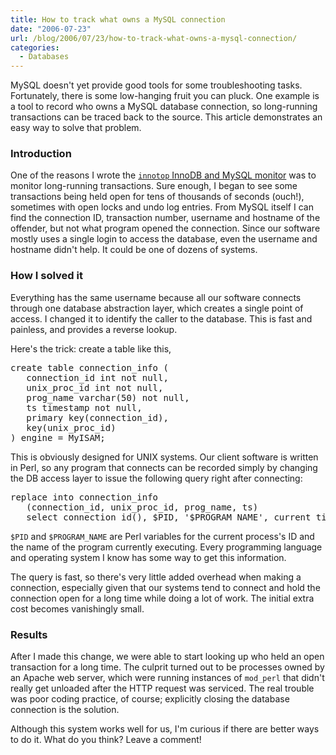 ```yaml
---
title: How to track what owns a MySQL connection
date: "2006-07-23"
url: /blog/2006/07/23/how-to-track-what-owns-a-mysql-connection/
categories:
  - Databases
---
```

MySQL doesn't yet provide good tools for some troubleshooting tasks. Fortunately, there is some low-hanging fruit you can pluck. One example is a tool to record who owns a MySQL database connection, so long-running transactions can be traced back to the source. This article demonstrates an easy way to solve that problem.

### Introduction

One of the reasons I wrote the [`innotop` InnoDB and MySQL monitor][1] was to monitor long-running transactions. Sure enough, I began to see some transactions being held open for tens of thousands of seconds (ouch!), sometimes with open locks and undo log entries. From MySQL itself I can find the connection ID, transaction number, username and hostname of the offender, but not what program opened the connection. Since our software mostly uses a single login to access the database, even the username and hostname didn't help. It could be one of dozens of systems.

### How I solved it

Everything has the same username because all our software connects through one database abstraction layer, which creates a single point of access. I changed it to identify the caller to the database. This is fast and painless, and provides a reverse lookup.

Here's the trick: create a table like this,

<pre>create table connection_info (
   connection_id int not null,
   unix_proc_id int not null,
   prog_name varchar(50) not null,
   ts timestamp not null,
   primary key(connection_id),
   key(unix_proc_id)
) engine = MyISAM;</pre>

This is obviously designed for UNIX systems. Our client software is written in Perl, so any program that connects can be recorded simply by changing the DB access layer to issue the following query right after connecting:

<pre>replace into connection_info
   (connection_id, unix_proc_id, prog_name, ts)
   select connection_id(), $PID, '$PROGRAM_NAME', current_timestamp</pre>

`$PID` and `$PROGRAM_NAME` are Perl variables for the current process's ID and the name of the program currently executing. Every programming language and operating system I know has some way to get this information.

The query is fast, so there's very little added overhead when making a connection, especially given that our systems tend to connect and hold the connection open for a long time while doing a lot of work. The initial extra cost becomes vanishingly small.

### Results

After I made this change, we were able to start looking up who held an open transaction for a long time. The culprit turned out to be processes owned by an Apache web server, which were running instances of `mod_perl` that didn't really get unloaded after the HTTP request was serviced. The real trouble was poor coding practice, of course; explicitly closing the database connection is the solution.

Although this system works well for us, I'm curious if there are better ways to do it. What do you think? Leave a comment!

 [1]: /innotop/
